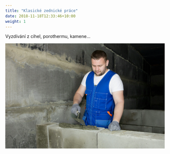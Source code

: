 ```yaml
---
title: "Klasické zednické práce"
date: 2018-11-18T12:33:46+10:00
weight: 1
---
```


Vyzdívání z cihel, porothermu, kamene...

![Zednické práce](/images/zednicke-prace.webp)